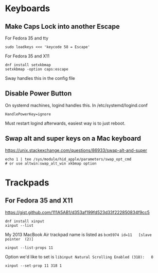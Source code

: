 # Keyboards
## Make Caps Lock into another Escape
For Fedora 35 and tty
```
sudo loadkeys <<< 'keycode 58 = Escape'
```
For Fedora 35 and X11
```
dnf install setxkbmap
setxkbmap -option caps:escape
```
Sway handles this in the config file

## Disable Power Button
On systemd machines, logind handles this.
In /etc/systemd/logind.conf
```
HandlePowerKey=ignore
```
Must restart logind afterwards, easiest way is to just reboot.

## Swap alt and super keys on a Mac keyboard
https://unix.stackexchange.com/questions/86933/swap-alt-and-super
```
echo 1 | tee /sys/module/hid_apple/parameters/swap_opt_cmd
# or use altwin:swap_alt_win xkbmap option
```

# Trackpads
## For Fedora 35 and X11
https://gist.github.com/111A5AB1/d353af199fd523d33f222850834f9cc5
```
dnf install xinput
xinput --list
```
My 2013 MacBook Air trackpad name is listed as `bcm5974	id=11	[slave  pointer  (2)]`
```
xinput --list-props 11
```
Option we'd like to set is `libinput Natural Scrolling Enabled (318):	0`
```
xinput --set-prop 11 318 1
```
